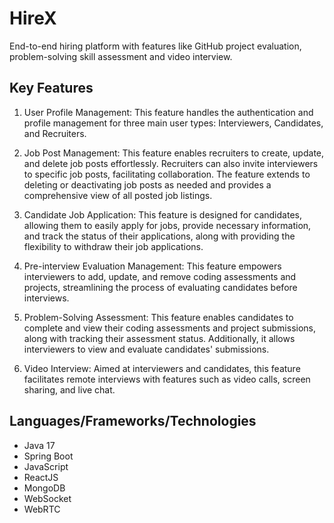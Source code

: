 # HireX

End-to-end hiring platform with features like GitHub project evaluation, problem-solving skill assessment and video interview.

## Key Features

1. User Profile Management: This feature handles the authentication and profile management for three main user types: Interviewers, Candidates, and Recruiters.


2. Job Post Management: This feature enables recruiters to create, update, and delete job posts effortlessly. Recruiters can also invite interviewers to specific job posts, facilitating collaboration. The feature extends to deleting or deactivating job posts as needed and provides a comprehensive view of all posted job listings.


3. Candidate Job Application: This feature is designed for candidates, allowing them to easily apply for jobs, provide necessary information, and track the status of their applications, along with providing the flexibility to withdraw their job applications.


4. Pre-interview Evaluation Management: This feature empowers interviewers to add, update, and remove coding assessments and projects, streamlining the process of evaluating candidates before interviews.


5. Problem-Solving Assessment: This feature enables candidates to complete and view their coding assessments and project submissions, along with tracking their assessment status. Additionally, it allows interviewers to view and evaluate candidates' submissions.


6. Video Interview: Aimed at interviewers and candidates, this feature facilitates remote interviews with features such as video calls, screen sharing, and live chat.

## Languages/Frameworks/Technologies

* Java 17
* Spring Boot
* JavaScript
* ReactJS
* MongoDB
* WebSocket
* WebRTC
